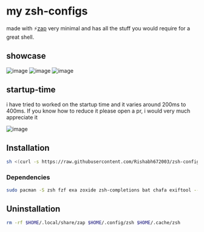 # my zsh-configs

made with ⚡[zap](https://github.com/zap-zsh-zap) very minimal and has all the stuff you would require for a great shell.

## showcase

![image](https://user-images.githubusercontent.com/53911515/201460548-1957f0e5-bede-4f97-b72b-6ddd64c287cb.png)
![image](https://user-images.githubusercontent.com/53911515/201460573-e4bbc0ce-566b-4225-abd7-9aad08ebd266.png)
![image](https://user-images.githubusercontent.com/53911515/202460011-d781dcf9-5fb9-4ddc-b2ec-733d2cddc5e0.png)

## startup-time

i have tried to worked on the startup time and it varies around 200ms to 400ms. If you know how to reduce it please open a pr, i would very much appreciate it

![image](https://user-images.githubusercontent.com/53911515/202460120-4e80a636-6e1e-45ac-a094-7d6deb910ccc.png)

## Installation

```bash
sh <(curl -s https://raw.githubusercontent.com/Rishabh672003/zsh-configs/main/install.sh)
```

### Dependencies

```bash
sudo pacman -S zsh fzf exa zoxide zsh-completions bat chafa exiftool --needed --noconfirm
```

## Uninstallation

```bash
rm -rf $HOME/.local/share/zap $HOME/.config/zsh $HOME/.cache/zsh
```
